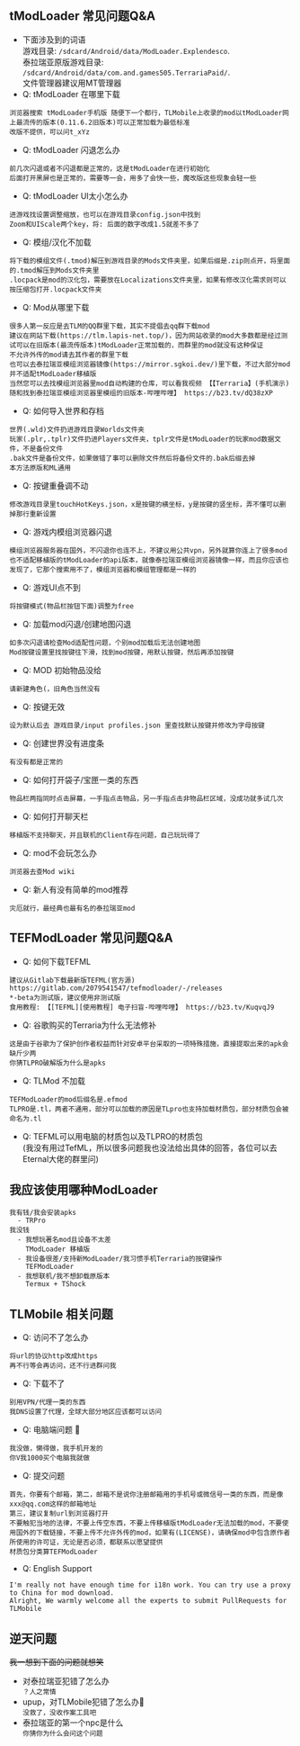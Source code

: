 ## tModLoader 常见问题Q&A
* 下面涉及到的词语  
游戏目录: `/sdcard/Android/data/ModLoader.Explendesco`.  
泰拉瑞亚原版游戏目录: `/sdcard/Android/data/com.and.games505.TerrariaPaid/`.  
文件管理器建议用MT管理器
* Q: tModLoader 在哪里下载
```
浏览器搜索 tModLoader手机版 随便下一个都行，TLMobile上收录的mod以tModLoader网上最流传的版本(0.11.6.2旧版本)可以正常加载为最低标准
改版不提供，可以问t_xYz
```
* Q: tModLoader 闪退怎么办
```
前几次闪退或者不闪退都是正常的，这是tModLoader在进行初始化
后面打开黑屏也是正常的，需要等一会，用多了会快一些，魔改版这些现象会轻一些
```
* Q: tModLoader UI太小怎么办
```
进游戏找设置调整缩放，也可以在游戏目录config.json中找到
Zoom和UIScale两个key，将: 后面的数字改成1.5就差不多了
```
* Q: 模组/汉化不加载
```
将下载的模组文件(.tmod)解压到游戏目录的Mods文件夹里，如果后缀是.zip则点开，将里面的.tmod解压到Mods文件夹里
.locpack是mod的汉化包，需要放在Localizations文件夹里，如果有修改汉化需求则可以按压缩包打开.locpack文件夹
```
* Q: Mod从哪里下载
```
很多人第一反应是去TLM的QQ群里下载，其实不提倡去qq群下载mod
建议在网站下载(https://tlm.lapis-net.top/)，因为网站收录的mod大多数都是经过测试可以在旧版本(最流传版本)tModLoader正常加载的，而群里的mod就没有这种保证
不允许外传的mod请去其作者的群里下载
也可以去泰拉瑞亚模组浏览器镜像(https://mirror.sgkoi.dev/)里下载，不过大部分mod并不适配tModLoader移植版
当然您可以去找模组浏览器里mod自动构建的仓库，可以看我视频 【【Terraria】(手机演示) 随和找到泰拉瑞亚模组浏览器里模组的旧版本-哔哩哔哩】 https://b23.tv/dQ38zXP
```
* Q: 如何导入世界和存档
```
世界(.wld)文件扔进游戏目录Worlds文件夹
玩家(.plr,.tplr)文件扔进Players文件夹，tplr文件是tModLoader的玩家mod数据文件，不是备份文件
.bak文件是备份文件，如果做错了事可以删除文件然后将备份文件的.bak后缀去掉
本方法原版和ML通用
```
* Q: 按键重叠调不动
```
修改游戏目录里touchHotKeys.json，x是按键的横坐标，y是按键的竖坐标，弄不懂可以删掉那行重新设置
```
* Q: 游戏内模组浏览器闪退
```
模组浏览器服务器在国外，不闪退你也连不上，不建议用公共vpn，另外就算你连上了很多mod也不适配移植版的tModLoader的api版本，就像泰拉瑞亚模组浏览器镜像一样，而且你应该也发现了，它那个搜索用不了，模组浏览器和模组管理都是一样的
```
* Q: 游戏UI点不到
```
将按键模式(物品栏按钮下面)调整为free
```
* Q: 加载mod闪退/创建地图闪退
```
如多次闪退请检查Mod适配性问题，个别mod加载后无法创建地图
Mod按键设置里找按键往下滑，找到mod按键，用默认按键，然后再添加按键
```
* Q: MOD 初始物品没给
```
请新建角色(，旧角色当然没有
```
* Q: 按键无效
```
设为默认后去 游戏目录/input profiles.json 里查找默认按键并修改为字母按键
```
* Q: 创建世界没有进度条
```
有没有都是正常的
```
* Q: 如何打开袋子/宝匣一类的东西
```
物品栏两指同时点击屏幕，一手指点击物品，另一手指点击非物品栏区域，没成功就多试几次
```
* Q: 如何打开聊天栏
```
移植版不支持聊天，并且联机的Client存在问题，自己玩玩得了
```
* Q: mod不会玩怎么办
```
浏览器去查Mod wiki
```
* Q: 新人有没有简单的mod推荐
```
灾厄就行，最经典也最有名的泰拉瑞亚mod
```
## TEFModLoader 常见问题Q&A
* Q: 如何下载TEFML
```
建议从Gitlab下载最新版TEFML(官方源)
https://gitlab.com/2079541547/tefmodloader/-/releases
*-beta为测试版，建议使用非测试版
食用教程: 【[TEFML][使用教程] 电子扫盲-哔哩哔哩】 https://b23.tv/KuqvqJ9
```
* Q: 谷歌购买的Terraria为什么无法修补
```
这是由于谷歌为了保护创作者权益而针对安卓平台采取的一项特殊措施，直接提取出来的apk会缺斤少两
你猜TLPRO破解版为什么是apks
```
* Q: TLMod 不加载
```
TEFModLoader的mod后缀名是.efmod
TLPRO是.tl，两者不通用，部分可以加载的原因是TLpro也支持加载材质包，部分材质包会被命名为.tl
```
* Q: TEFML可以用电脑的材质包以及TLPRO的材质包  
(我没有用过TefML，所以很多问题我也没法给出具体的回答，各位可以去Eternal大佬的群里问)
## 我应该使用哪种ModLoader
```
我有钱/我会安装apks
  - TRPro
我没钱
  - 我想玩著名mod且设备不太差
    TModLoader 移植版
  - 我设备很差/支持新ModLoader/我习惯手机Terraria的按键操作
    TEFModLoader
  - 我想联机/我不想卸载原版本
    Termux + TShock
```
<!--# TShock 常见问题 Q&A
* 从哪里下载tshock
```
Github找tshock的仓库，在release里找linux arm64的版本
下载之后用rar命令解压或者用mt管理器打开本地存储，找到并解压，用cd到你解压到的文件夹里，输入
./TShock.Installer
快速启动，依赖会自动被安装，我在容器里跑的，完全没有问题
```
* 如何装插件
```
在服务端文件夹下找到ServerPlugins文件夹
将dll插件文件扔进去就行，插件配置会在启动服务器时自动生成，具体在tshock文件夹里
插件可以到 https://docs.terraria.ink/zh/guide/get-start.html 寻找
强烈推荐ModifyWeapons插件，可以自定义武器
```-->
## TLMobile 相关问题
* Q: 访问不了怎么办
```
将url的协议http改成https
再不行等会再访问，还不行进群问我
```
* Q: 下载不了
```
别用VPN/代理一类的东西
我DNS设置了代理，全球大部分地区应该都可以访问
```
* Q: 电脑端问题 💢
```
我没做，懒得做，我手机开发的
你V我1000买个电脑我就做
```
* Q: 提交问题
```
首先，你要有个邮箱，第二，邮箱不是说你注册邮箱用的手机号或微信号一类的东西，而是像xxx@qq.com这样的邮箱地址
第三，建议复制url到浏览器打开
不要触犯当地的法律，不要上传空东西，不要上传移植版tModLoader无法加载的mod，不要使用国外的下载链接，不要上传不允许外传的mod，如果有(LICENSE)，请确保mod中包含原作者所使用的许可证，无论是否必须，都联系以愿望提供
材质包分类算TEFModLoader
```
* Q: English Support
```
I'm really not have enough time for i18n work. You can try use a proxy to China for mod download.
Alright, We warmly welcome all the experts to submit PullRequests for TLMobile
```
## 逆天问题
~~我一想到下面的问题就想笑~~
* 对泰拉瑞亚犯错了怎么办  
`？人之常情`
* upup，对TLMobile犯错了怎么办🥵  
`没救了，没收作案工具吧`
* 泰拉瑞亚的第一个npc是什么  
`你猜你为什么会问这个问题`
